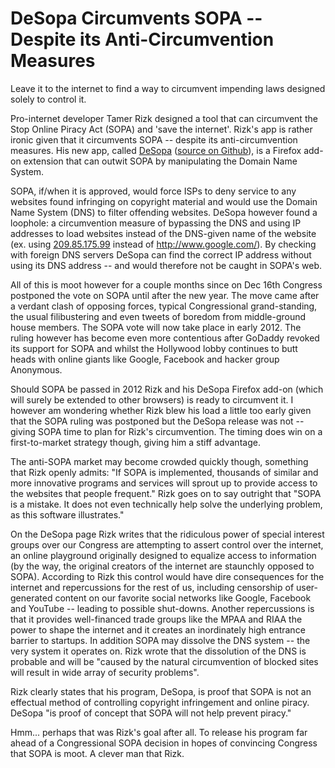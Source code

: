 # DeSopa Circumvents SOPA -- Despite its Anti-Circumvention Measures

Leave it to the internet to find a way to circumvent impending laws designed solely to control it. 

Pro-internet developer Tamer Rizk designed a tool that can circumvent the Stop Online Piracy Act (SOPA) and 'save the internet'. Rizk's app is rather ironic given that it circumvents SOPA -- despite its anti-circumvention measures. His new app, called <a href="https://addons.mozilla.org/en-US/firefox/addon/desopa/">DeSopa</a> (<a href="https://github.com/TamerRizk/desopa">source on Github</a>), is a Firefox add-on extension that can outwit SOPA by manipulating the Domain Name System. 

SOPA, if/when it is approved, would force ISPs to deny service to any websites found infringing on copyright material and would use the Domain Name System (DNS) to filter offending websites. DeSopa however found a loophole: a circumvention measure of bypassing the DNS and using IP addresses to load websites instead of the DNS-given name of the website (ex. using <a href="http://209.85.175.99/">209.85.175.99</a> instead of http://www.google.com/). By checking with foreign DNS servers DeSopa can find the correct IP address without using its DNS address -- and would therefore not be caught in SOPA's web.

All of this is moot however for a couple months since on Dec 16th Congress postponed the vote on SOPA until after the new year. The move came after a verdant clash of opposing forces, typical Congressional grand-standing, the usual filibustering and even tweets of boredom from middle-ground house members. The SOPA vote will now take place in early 2012. The ruling however has become even more contentious after GoDaddy revoked its support for SOPA and whilst the Hollywood lobby continues to butt heads with online giants like Google, Facebook and hacker group Anonymous. 

Should SOPA be passed in 2012 Rizk and his DeSopa Firefox add-on (which will surely be extended to other browsers) is ready to circumvent it. I however am wondering whether Rizk blew his load a little too early given that the SOPA ruling was postponed but the DeSopa release was not -- giving SOPA time to plan for Rizk's circumvention. The timing does win on a first-to-market strategy though, giving him a stiff advantage. 

The anti-SOPA market may become crowded quickly though, something that Rizk openly admits: "If SOPA is implemented, thousands of similar and more innovative programs and services will sprout up to provide access to the websites that people frequent." Rizk goes on to say outright that "SOPA is a mistake. It does not even technically help solve the underlying problem, as this software illustrates."

On the DeSopa page Rizk writes that the ridiculous power of special interest groups over our Congress are attempting to assert control over the internet, an online playground originally designed to equalize access to information (by the way, the original creators of the internet are staunchly opposed to SOPA).  According to Rizk this control would have dire consequences for the internet and repercussions for the rest of us, including censorship of user-generated content on our favorite social networks like Google, Facebook and YouTube -- leading to possible shut-downs. Another repercussions is that it provides well-financed trade groups like the MPAA and RIAA the power to shape the internet and it creates an inordinately high entrance barrier to startups. In addition SOPA may dissolve the DNS system -- the very system it operates on. Rizk wrote that the dissolution of the DNS is probable and will be "caused by the natural circumvention of blocked sites will result in wide array of security problems".

Rizk clearly states that his program, DeSopa, is proof that SOPA is not an effectual method of controlling copyright infringement and online piracy. DeSopa "is proof of concept that SOPA will not help prevent piracy."

Hmm... perhaps that was Rizk's goal after all. To release his program far ahead of a Congressional SOPA decision in hopes of convincing Congress that SOPA is moot. A clever man that Rizk.